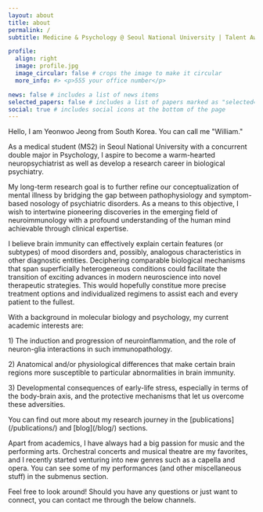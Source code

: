 ```yaml
---
layout: about
title: about
permalink: /
subtitle: Medicine & Psychology @ Seoul National University | Talent Award of Korea | Biological Psychiatry #<a href=''></a>. 

profile:
  align: right
  image: profile.jpg
  image_circular: false # crops the image to make it circular
  more_info: #> <p>555 your office number</p>

news: false # includes a list of news items
selected_papers: false # includes a list of papers marked as "selected={true}"
social: true # includes social icons at the bottom of the page
---
```


Hello, I am Yeonwoo Jeong from South Korea. You can call me "William."

As a medical student (MS2) in Seoul National University with a concurrent double major in Psychology, I aspire to become a warm-hearted neuropsychiatrist as well as develop a research career in biological psychiatry.

My long-term research goal is to further refine our conceptualization of mental illness by bridging the gap between pathophysiology and symptom-based nosology of psychiatric disorders. As a means to this objective, I wish to intertwine pioneering discoveries in the emerging field of neuroimmunology with a profound understanding of the human mind achievable through clinical expertise.

I believe brain immunity can effectively explain certain features (or subtypes) of mood disorders and, possibly, analogous characteristics in other diagnostic entities. Deciphering comparable biological mechanisms that span superficially heterogeneous conditions could facilitate the transition of exciting advances in modern neuroscience into novel therapeutic strategies. This would hopefully constitue more precise treatment options and individualized regimens to assist each and every patient to the fullest.

With a background in molecular biology and psychology, my current academic interests are:
<p>1) The induction and progression of neuroinflammation, and the role of neuron-glia interactions in such immunopathology.</p>
<p>2) Anatomical and/or physiological differences that make certain brain regions more susceptible to particular abnormalities in brain immunity.</p>
<p>3) Developmental consequences of early-life stress, especially in terms of the body-brain axis, and the protective mechanisms that let us overcome these adversities.</p>
You can find out more about my research journey in the [publications](/publications/) and [blog](/blog/) sections.

Apart from academics, I have always had a big passion for music and the performing arts. Orchestral concerts and musical theatre are my favorites, and I recently started venturing into new genres such as a capella and opera. You can see some of my performances (and other miscellaneous stuff) in the submenus section.

Feel free to look around! Should you have any questions or just want to connect, you can contact me through the below channels.
